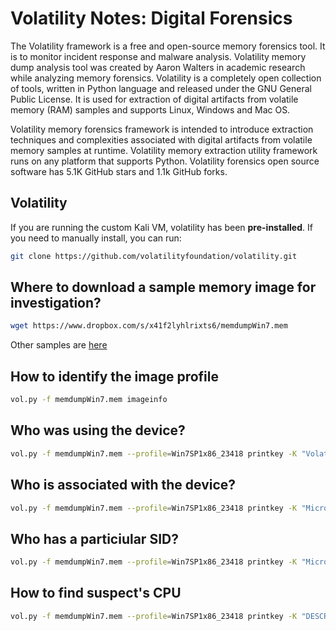 # Volatility Notes: Digital Forensics
The Volatility framework is a free and open-source memory forensics tool. It is to monitor incident response and malware analysis. Volatility memory dump analysis tool was created by Aaron Walters in academic research while analyzing memory forensics. Volatility is a completely open collection of tools, written in Python language and released under the GNU General Public License. It is used for extraction of digital artifacts from volatile memory (RAM) samples and supports Linux, Windows and Mac OS.

Volatility memory forensics framework is intended to introduce extraction techniques and complexities associated with digital artifacts from volatile memory samples at runtime. Volatility memory extraction utility framework runs on any platform that supports Python. Volatility forensics open source software has 5.1K GitHub stars and 1.1k GitHub forks.


## Volatility
If you are running the custom Kali VM, volatility has been **pre-installed**. If you need to manually install, you can run:
```bash
git clone https://github.com/volatilityfoundation/volatility.git
```

## Where to download a sample memory image for investigation?
```bash
wget https://www.dropbox.com/s/x41f2lyhlrixts6/memdumpWin7.mem
```

Other samples are [here](https://github.com/volatilityfoundation/volatility/wiki/Memory-Samples)

## How to identify the image profile
```bash
vol.py -f memdumpWin7.mem imageinfo
```

## Who was using the device?
```bash
vol.py -f memdumpWin7.mem --profile=Win7SP1x86_23418 printkey -K "Volatile Environment"
```

## Who is associated with the device?
```bash
vol.py -f memdumpWin7.mem --profile=Win7SP1x86_23418 printkey -K "Microsoft\Windows NT\CurrentVersion\ProfileList"
```

## Who has a particiular SID?
```bash
vol.py -f memdumpWin7.mem --profile=Win7SP1x86_23418 printkey -K "Microsoft\Windows NT\CurrentVersion\ProfileList\S-1-5-21-1716914095-909560446-1177810406-1002"
```

## How to find suspect's CPU
```bash
vol.py -f memdumpWin7.mem --profile=Win7SP1x86_23418 printkey -K "DESCRIPTION\System\CentralProcessor\0"
```
